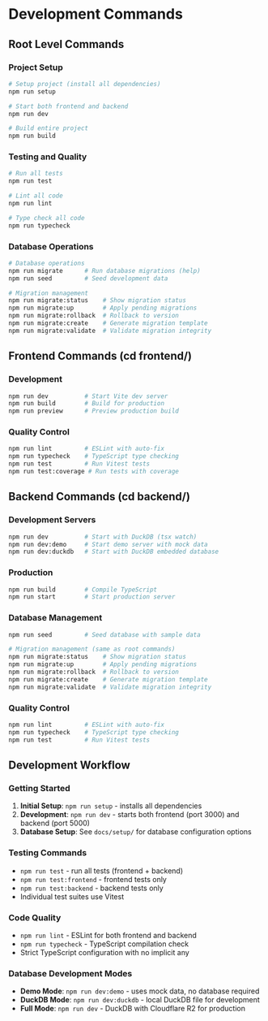 # Development Commands

## Root Level Commands

### Project Setup
```bash
# Setup project (install all dependencies)
npm run setup

# Start both frontend and backend
npm run dev

# Build entire project
npm run build
```

### Testing and Quality
```bash
# Run all tests
npm run test

# Lint all code
npm run lint

# Type check all code
npm run typecheck
```

### Database Operations
```bash
# Database operations
npm run migrate      # Run database migrations (help)
npm run seed         # Seed development data

# Migration management
npm run migrate:status    # Show migration status
npm run migrate:up        # Apply pending migrations
npm run migrate:rollback  # Rollback to version
npm run migrate:create    # Generate migration template
npm run migrate:validate  # Validate migration integrity
```

## Frontend Commands (cd frontend/)

### Development
```bash
npm run dev          # Start Vite dev server
npm run build        # Build for production
npm run preview      # Preview production build
```

### Quality Control
```bash
npm run lint         # ESLint with auto-fix
npm run typecheck    # TypeScript type checking
npm run test         # Run Vitest tests
npm run test:coverage # Run tests with coverage
```

## Backend Commands (cd backend/)

### Development Servers
```bash
npm run dev          # Start with DuckDB (tsx watch)
npm run dev:demo     # Start demo server with mock data
npm run dev:duckdb   # Start with DuckDB embedded database
```

### Production
```bash
npm run build        # Compile TypeScript
npm run start        # Start production server
```

### Database Management
```bash
npm run seed         # Seed database with sample data

# Migration management (same as root commands)
npm run migrate:status    # Show migration status
npm run migrate:up        # Apply pending migrations
npm run migrate:rollback  # Rollback to version
npm run migrate:create    # Generate migration template
npm run migrate:validate  # Validate migration integrity
```

### Quality Control
```bash
npm run lint         # ESLint with auto-fix
npm run typecheck    # TypeScript type checking
npm run test         # Run Vitest tests
```

## Development Workflow

### Getting Started
1. **Initial Setup**: `npm run setup` - installs all dependencies
2. **Development**: `npm run dev` - starts both frontend (port 3000) and backend (port 5000)
3. **Database Setup**: See `docs/setup/` for database configuration options

### Testing Commands
- `npm run test` - run all tests (frontend + backend)
- `npm run test:frontend` - frontend tests only
- `npm run test:backend` - backend tests only
- Individual test suites use Vitest

### Code Quality
- `npm run lint` - ESLint for both frontend and backend
- `npm run typecheck` - TypeScript compilation check
- Strict TypeScript configuration with no implicit any

### Database Development Modes
- **Demo Mode**: `npm run dev:demo` - uses mock data, no database required
- **DuckDB Mode**: `npm run dev:duckdb` - local DuckDB file for development
- **Full Mode**: `npm run dev` - DuckDB with Cloudflare R2 for production